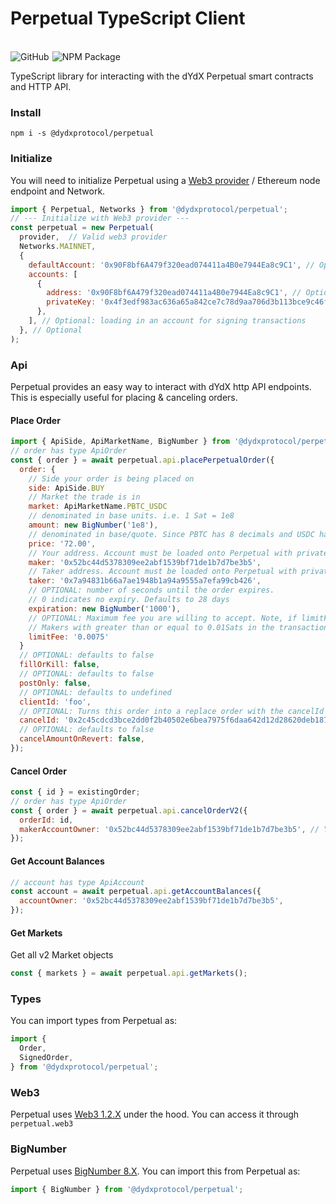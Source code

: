 # Perpetual TypeScript Client

<br>
<div style="display:flex;">
  <a href='https://github.com/dydxprotocol/perpetual' style="text-decoration:none;">
    <img src='https://img.shields.io/badge/GitHub-dydxprotocol%2Fperpetual-lightgrey' alt='GitHub'/>
  </a>
  <br>
  <a href='https://www.npmjs.com/package/@dydxprotocol/perpetual' style="text-decoration:none;padding-left:5px;">
    <img src='https://img.shields.io/npm/v/@dydxprotocol/perpetual.svg' alt='NPM Package'/>
  </a>
</div>

TypeScript library for interacting with the dYdX Perpetual smart contracts and HTTP API.

### Install

```
npm i -s @dydxprotocol/perpetual
```

### Initialize

You will need to initialize Perpetual using a [Web3 provider](https://web3js.readthedocs.io/en/v1.2.1/web3.html#providers) / Ethereum node endpoint and Network.

```javascript
import { Perpetual, Networks } from '@dydxprotocol/perpetual';
// --- Initialize with Web3 provider ---
const perpetual = new Perpetual(
  provider,  // Valid web3 provider
  Networks.MAINNET,
  {
    defaultAccount: '0x90F8bf6A479f320ead074411a4B0e7944Ea8c9C1', // Optional
    accounts: [
      {
        address: '0x90F8bf6A479f320ead074411a4B0e7944Ea8c9C1', // Optional
        privateKey: '0x4f3edf983ac636a65a842ce7c78d9aa706d3b113bce9c46f30d7d21715b23b1d',
      },
    ], // Optional: loading in an account for signing transactions
  }, // Optional
);
```

### Api
Perpetual provides an easy way to interact with dYdX http API endpoints. This is especially useful for placing & canceling orders.


#### Place Order
```javascript
import { ApiSide, ApiMarketName, BigNumber } from '@dydxprotocol/perpetual';
// order has type ApiOrder
const { order } = await perpetual.api.placePerpetualOrder({
  order: {
    // Side your order is being placed on
    side: ApiSide.BUY
    // Market the trade is in
    market: ApiMarketName.PBTC_USDC
    // denominated in base units. i.e. 1 Sat = 1e8
    amount: new BigNumber('1e8'),
    // denominated in base/quote. Since PBTC has 8 decimals and USDC have 6 decimals, USDC prices will appear with decimals
    price: '72.00',
    // Your address. Account must be loaded onto Perpetual with private key for signing
    maker: '0x52bc44d5378309ee2abf1539bf71de1b7d7be3b5',
    // Taker address. Account must be loaded onto Perpetual with private key for signing
    taker: '0x7a94831b66a7ae1948b1a94a9555a7efa99cb426',
    // OPTIONAL: number of seconds until the order expires.
    // 0 indicates no expiry. Defaults to 28 days
    expiration: new BigNumber('1000'),
    // OPTIONAL: Maximum fee you are willing to accept. Note, if limitFee is below calculated restriction and no exemption was given, the request will 400
    // Makers with greater than or equal to 0.01Sats in the transaction will will be paid 0.025% fees, otherwise they will pay no fee. Takers with greater than or equal to 0.01Sats in the transaction will pay 0.075% for PBTC-USDC transactions. For transactions below 0.01Sats they will pay 0.50% fees.
    limitFee: '0.0075'
  }
  // OPTIONAL: defaults to false
  fillOrKill: false,
  // OPTIONAL: defaults to false
  postOnly: false,
  // OPTIONAL: defaults to undefined
  clientId: 'foo',
  // OPTIONAL: Turns this order into a replace order with the cancelId being the replaced order
  cancelId: '0x2c45cdcd3bce2dd0f2b40502e6bea7975f6daa642d12d28620deb18736619fa2',
  // OPTIONAL: defaults to false
  cancelAmountOnRevert: false,
});
```

#### Cancel Order
```javascript
const { id } = existingOrder;
// order has type ApiOrder
const { order } = await perpetual.api.cancelOrderV2({
  orderId: id,
  makerAccountOwner: '0x52bc44d5378309ee2abf1539bf71de1b7d7be3b5', // Your address
});
```

#### Get Account Balances
```javascript
// account has type ApiAccount
const account = await perpetual.api.getAccountBalances({
  accountOwner: '0x52bc44d5378309ee2abf1539bf71de1b7d7be3b5',
});
```

#### Get Markets
Get all v2 Market objects

```javascript
const { markets } = await perpetual.api.getMarkets();
```

### Types
You can import types from Perpetual as:

```javascript
import {
  Order,
  SignedOrder,
} from '@dydxprotocol/perpetual';
```

### Web3
Perpetual uses [Web3 1.2.X](https://web3js.readthedocs.io) under the hood. You can access it through `perpetual.web3`

### BigNumber
Perpetual uses [BigNumber 8.X](http://mikemcl.github.io/bignumber.js/). You can import this from Perpetual as:

```javascript
import { BigNumber } from '@dydxprotocol/perpetual';
```
